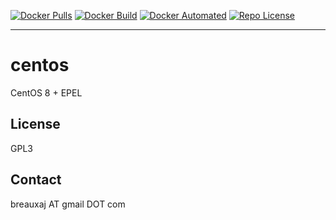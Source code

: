 [![Docker Pulls](https://img.shields.io/docker/pulls/breauxaj/centos.svg)](https://hub.docker.com/r/breauxaj/centos)
[![Docker Build](https://img.shields.io/docker/cloud/build/breauxaj/centos.svg)](https://hub.docker.com/r/breauxaj/centos)
[![Docker Automated](https://img.shields.io/docker/cloud/automated/breauxaj/centos.svg)](https://hub.docker.com/r/breauxaj/centos)
[![Repo License](https://img.shields.io/github/license/breauxaj/docker-centos.svg)](https://github.com/breauxaj/docker-centos)

---

# centos

CentOS 8 + EPEL

License
-------
GPL3

Contact
-------
breauxaj AT gmail DOT com